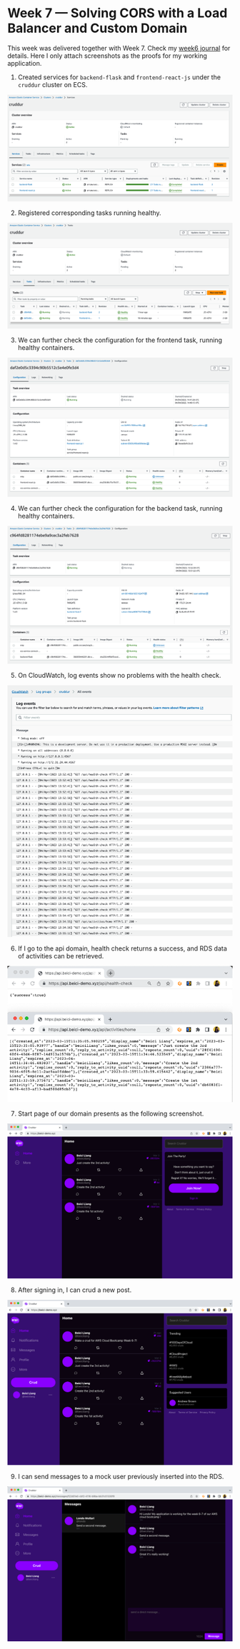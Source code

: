 # Week 7 — Solving CORS with a Load Balancer and Custom Domain

This week was delivered together with Week 7. Check my [week6 journal](https://github.com/beiciliang/aws-bootcamp-cruddur-2023/blob/main/journal/week6.md) for details. Here I only attach screenshots as the proofs for my working application.

1. Created services for `backend-flask` and `frontend-react-js` under the `cruddur` cluster on ECS.

![Proof of ECS services](assets/week07-ecs-services.png)

2. Registered corresponding tasks running healthy.

![Proof of ECS tasks](assets/week07-ecs-tasks.png)

3. We can further check the configuration for the frontend task, running healthy containers.

![Proof of healthy frontend](assets/week07-ecs-frontend-healthy.png)

4. We can further check the configuration for the backend task, running healthy containers.

![Proof of healthy backend](assets/week07-ecs-backend-healthy.png)

5. On CloudWatch, log events show no problems with the health check.

![Proof of backend log](assets/week07-ecs-backend-log.png)

6. If I go to the api domain, health check returns a success, and RDS data of activities can be retrieved.

![Proof of domain api](assets/week07-domain-api.png)

7. Start page of our domain presents as the following screenshot.

![Proof of domain home](assets/week07-domain-home.png)

8. After signing in, I can crud a new post.

![Proof of domain crud](assets/week07-domain-signin-crud.png)

9. I can send messages to a mock user previously inserted into the RDS.

![Proof of domain messages](assets/week07-domain-messages.png)
